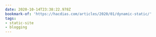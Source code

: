 ```yaml
---
date: 2020-10-14T23:38:22.978Z
bookmark-of: 'https://hacdias.com/articles/2020/01/dynamic-static/'
tags:
- static-site
- blogging
---
```


